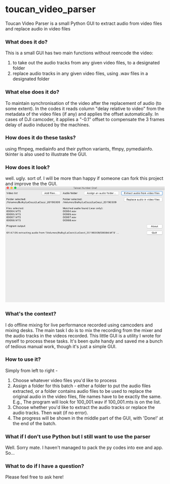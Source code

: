 # toucan_video_parser
Toucan Video Parser is a small Python GUI to extract audio from video files and replace audio in video files

### What does it do?
This is a small GUI has two main functions without reencode the video: 
1. to take out the audio tracks from any given video files, to a designated folder
2. replace audio tracks in any given video files, using .wav files in a designated folder

### What else does it do?
To maintain synchronisation of the video after the replacement of audio (to some extent). In the codes it reads column "delay relative to video" from the metadata of the video files (if any) and applies the offset automatically. In cases of DJI camcoder, it applies a "-0.1" offset to compensate the 3 frames delay of audio induced by the machines.

### How does it do these tasks?
using ffmpeg, mediainfo and their python variants, ffmpy, pymediainfo. tkinter is also used to illustrate the GUI. 

### How does it look?
well. ugly. sort of. I will be more than happy if someone can fork this project and improve the the GUI.
![screenshot](https://github.com/littlegtplr/toucan_video_parser/blob/master/Screenshot%202019-03-16%20at%2001.47.19.png)

### What's the context?
I do offline mixing for live performance recorded using camcoders and mixing desks. The main task I do is to mix the recording from the mixer and the audio tracks in the videos recorded. This little GUI is a utility I wrote for myself to process these tasks. It's been quite handy and saved me a bunch of tedious manual work, though it's just a simple GUI. 

### How to use it?
Simply from left to right - 
1. Choose whatever video files you'd like to process
2. Assign a folder for this batch - either a folder to put the audio files extracted, or a folder contains audio files to be used to replace the original audio in the video files, file names have to be exactly the same. E.g., The program will look for 100_001.wav if 100_001.mts is on the list. 
3. Choose whether you'd like to extract the audio tracks or replace the audio tracks. Then wait (if no error). 
4. The progress will be shown in the middle part of the GUI, with 'Done!' at the end of the batch. 

### What if I don't use Python but I still want to use the parser
Well. Sorry mate. I haven't managed to pack the py codes into exe and app. So...

### What to do if I have a question?
Please feel free to ask here!
